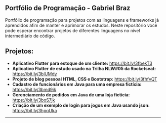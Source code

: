## Portfólio de Programação - Gabriel Braz
Portfólio de programação para projetos com as linguagens e frameworks já aprendidos afim de manter e aprimorar os estudos.
Neste repositório você pode esperar encontrar projetos de diferentes linguagens no nível intermediário de código.

## Projetos:

* **Aplicativo Flutter para estoque de um cliente:** https://bit.ly/3fbekT3
* **Aplicativo Flutter de estudo usado na Trilha NLW#05 da Rocketseat:** https://bit.ly/3blUMdy
* **Projeto de blog pessoal HTML, CSS e Bootstrap:** https://bit.ly/3fhfvQT
* **Cadastro de funcionários em Java para uma empresa fictícia:** https://bit.ly/3bmd9ik
* **Gerenciamento de pedidos em Java de uma loja fictícia:** https://bit.ly/3boS7jk
* **Criação de um exemplo de login para jogos em Java usando json:** https://bit.ly/3hpqUka

---
